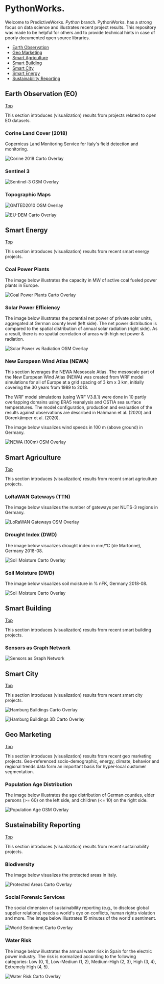 
# PythonWorks.<a id="top"></a>

Welcome to PredictiveWorks. *Python* branch. PythonWorks. has a strong focus on data science
and illustrates recent project results. This repository was made to be helpful for others and
to provide technical hints in case of poorly documented open source libraries. 

* [Earth Observation](#eo)
* [Geo Marketing](#gm)  
* [Smart Agriculture](#sa)  
* [Smart Building](#sb)  
* [Smart City](#sc)  
* [Smart Energy](#se)
* [Sustainability Reporting](#sr)

## Earth Observation (EO)<a id="eo"></a>

[Top](#top)

This section introduces (visualization) results from projects related to open EO datasets.

### Corine Land Cover (2018)

Copernicus Land Monitoring Service for Italy's field detection and monitoring.

![Corine 2018 Carto Overlay](https://github.com/predictiveworks/python-works/blob/main/images/corine2018-overlay-for-carto.png)

### Sentinel 3

![Sentinel-3 OSM Overlay](https://github.com/predictiveworks/python-works/blob/main/images/sentinel-3-overlay-for-osm.png)

### Topographic Maps

![GMTED2010 OSM Overlay](https://github.com/predictiveworks/python-works/blob/main/images/topography-italy-gmted2010-overlay-for-osm.png)

![EU-DEM Carto Overlay](https://github.com/predictiveworks/python-works/blob/main/images/eu-cities-dem-overlay-for-carto.png)

## Smart Energy<a id="se"></a>

[Top](#top)

This section introduces (visualization) results from recent smart energy projects.

### Coal Power Plants

The image below illustrates the capacity in MW of active coal fueled power plants in Europe.

![Coal Power Plants Carto Overlay](https://github.com/predictiveworks/python-works/blob/main/images/coal-plants-europe-overlay-for-carto.png)

### Solar Power Efficiency

The image below illustrates the potential net power of private solar units, aggregated at German county level (left side).
The net power distribution is compared to the spatial distribution of annual solar radiation (right side). As a result, there 
is no spatial correlation of areas with high net power & radiation.

![Solar Power vs Radiation OSM Overlay](https://github.com/predictiveworks/python-works/blob/main/images/solar-power-vs-radiation-overlay-for-osm.png)

### New European Wind Atlas (NEWA)

This section leverages the NEWA Mesoscale Atlas. The mesoscale part of the New European Wind Atlas (NEWA) 
was created from WRF model simulations for all of Europe at a grid spacing of 3 km x 3 km, initially covering
the 30 years from 1989 to 2018. 

The WRF model simulations (using WRF V3.8.1) were done in 10 partly overlapping domains using ERA5 reanalysis 
and OSTIA sea surface temperatures. The model configuration, production and evaluation of the results against 
observations are described in Hahmann et al. (2020) and Dörenkämper et al. (2020). 

The image below visualizes wind speeds in 100 m (above ground) in Germany.

![NEWA (100m) OSM Overlay](https://github.com/predictiveworks/python-works/blob/main/images/newa-100m-overlay-for-osm.png)

## Smart Agriculture<a id="sa"></a>

[Top](#top)

This section introduces (visualization) results from recent smart agriculture projects.

### LoRaWAN Gateways (TTN)

The image below visualizes the number of gateways per NUTS-3 regions in Germany.

![LoRaWAN Gateways OSM Overlay](https://github.com/predictiveworks/python-works/blob/main/images/lorawan-gateways-overlay-for-osm.png)

### Drought Index (DWD)

The image below visualizes drought index in mm/°C (de Martonne), Germany 2018-08.

![Soil Moisture Carto Overlay](https://github.com/predictiveworks/python-works/blob/main/images/drought-index-2018-overlay-for-carto.png)

### Soil Moisture (DWD)

The image below visualizes soil moisture in % nFK, Germany 2018-08.

![Soil Moisture Carto Overlay](https://github.com/predictiveworks/python-works/blob/main/images/soil-moisture-2018-overlay-for-carto.png)

## Smart Building<a id="sb"></a>

[Top](#top)

This section introduces (visualization) results from recent smart building projects.

### Sensors as Graph Network

![Sensors as Graph Network](https://github.com/predictiveworks/python-works/blob/main/images/building-sensor-network-3d.png)

## Smart City<a id="sc"></a>

[Top](#top)

This section introduces (visualization) results from recent smart city projects.

![Hamburg Buildings Carto Overlay](https://github.com/predictiveworks/python-works/blob/main/images/hamburg-buildings-overlay-for-carto.png)

![Hamburg Buildings 3D Carto Overlay](https://github.com/predictiveworks/python-works/blob/main/images/hamburg-buildings-3d-overlay-for-carto.png)

## Geo Marketing<a id="gm"></a>

[Top](#top)

This section introduces (visualization) results from recent geo marketing projects. Geo-referenced socio-demographic, energy, 
climate, behavior and regional trends data form an important basis for hyper-local customer segmentation. 

### Population Age Distribution

The image below illustrates the age distribution of German counties, elder persons (>= 60) on the left side, and children (<= 10)
on the right side.

![Population Age OSM Overlay](https://github.com/predictiveworks/python-works/blob/main/images/population-age-overlay-for-osm.png)

## Sustainability Reporting<a id="sr"></a>

[Top](#top)

This section introduces (visualization) results from recent sustainability projects.

### Biodiversity

The image below visualizes the protected areas in Italy.

![Protected Areas Carto Overlay](https://github.com/predictiveworks/python-works/blob/main/images/protected-areas-italy-overlay-for-carto.png)

### Social Forensic Services

The social dimension of sustainability reporting (e.g., to disclose global supplier relations) needs a world's eye
on conflicts, human rights violation and more. The image below illustrates 15 minutes of the world's sentiment.

![World Sentiment Carto Overlay](https://github.com/predictiveworks/python-works/blob/main/images/world-sentiment-15min-overlay-for-carto.png)

### Water Risk

The image below illustrates the annual water risk in Spain for the electric power industry. The risk is normalized
according to the following categories: Low (0, 1), Low-Medium (1, 2), Medium-High (2, 3), High (3, 4), Extremely High (4, 5).

![Water Risk Carto Overlay](https://github.com/predictiveworks/python-works/blob/main/images/annual-water-risk-spain-overlay-for-carto.png)




